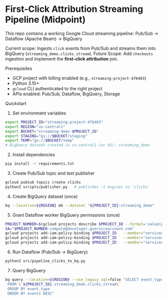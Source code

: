 
# First-Click Attribution Streaming Pipeline (Midpoint)

This repo contains a working Google Cloud streaming pipeline:
Pub/Sub → Dataflow (Apache Beam) → BigQuery

Current scope: Ingests `click` events from Pub/Sub and streams them into BigQuery (`streaming_demo.clicks_stream`).
Future Scope: Add `checkouts` ingestion and implement the **first-click attribution** join.



Prerequisites
- GCP project with billing enabled (e.g., `streaming-project-476403`)
- Python 3.10+
- `gcloud` CLI authenticated to the right project
- APIs enabled: Pub/Sub, Dataflow, BigQuery, Storage

Quickstart

 1) Set environment variables
```bash
export PROJECT_ID="streaming-project-476403"
export REGION="us-central1"
export BUCKET="streaming-demo-$PROJECT_ID"
export STAGING="gs://$BUCKET/staging"
export TEMP="gs://$BUCKET/temp"
# BigQuery dataset created in us-central1 (or US): streaming_demo
```

 2) Install dependencies
```bash
pip install -r requirements.txt
```

 3) Create Pub/Sub topic and test publisher
```bash
gcloud pubsub topics create clicks
python3 scripts/publisher.py   # publishes ~1 msg/sec to 'clicks'
```

4) Create BigQuery dataset (once)
```bash
bq --location=${REGION} mk --dataset "${PROJECT_ID}:streaming_demo"
```

 5) Grant Dataflow worker BigQuery permissions (once)
```bash
PROJECT_NUMBER=$(gcloud projects describe $PROJECT_ID --format='value(projectNumber)')
SA="$PROJECT_NUMBER-compute@developer.gserviceaccount.com"
gcloud projects add-iam-policy-binding $PROJECT_ID   --member="serviceAccount:$SA" --role="roles/bigquery.dataEditor"
gcloud projects add-iam-policy-binding $PROJECT_ID   --member="serviceAccount:$SA" --role="roles/pubsub.subscriber"
gcloud projects add-iam-policy-binding $PROJECT_ID   --member="serviceAccount:$SA" --role="roles/storage.objectAdmin"
```

 6) Run Dataflow (Pub/Sub → BigQuery)
```bash
python3 src/pipeline_clicks_to_bq.py
```

 7) Query BigQuery
```bash
bq query --location=${REGION} --use_legacy_sql=false "SELECT event_type, COUNT(*) AS events
 FROM \`${PROJECT_ID}.streaming_demo.clicks_stream\`
 GROUP BY event_type
 ORDER BY events DESC"
```



